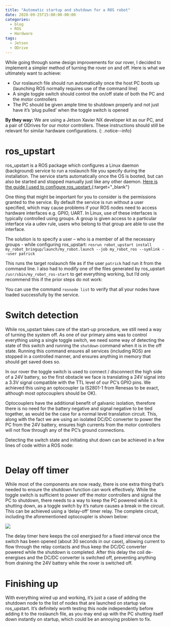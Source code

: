 ```yaml
---
title: "Automatic startup and shutdown for a ROS robot"
date: 2020-09-25T15:00:00-00:00
categories:
  - blog
  - ROS
  - Hardware
tags:
  - Jetson
  - ODrive
---
```


While going through some design improvements for our rover, I decided to implement a simpler method of turning the rover on and off. Here is what we ultimately want to achieve:

* Our roslaunch file should run automatically once the host PC boots up (launching ROS normally requires use of the command line)
* A single toggle switch should control the on/off state of both the PC and the motor controllers
* The PC should be given ample time to shutdown properly and not just have it’s ‘plug pulled’ when the toggle switch is opened

**By they way:** We are using a Jetson Xavier NX developer kit as our PC, and a pair of ODrives for our motor controllers. These instructions should still be relevant for similar hardware configurations.
{: .notice--info}

# ros_upstart

ros_upstart is a ROS package which configures a Linux daemon (background) service to run a roslaunch file you specify during the installation. The service starts automatically once the OS is booted, but can also be started and stopped manually just like any other daemon. [Here is the guide I used to configure ros_upstart.](https://roboticsbackend.com/make-ros-launch-start-on-boot-with-robot_upstart/){:target="_blank"}

One thing that might be important for you to consider is the permissions granted to the service. By default the service is run without a user specified, which may cause problems if your ROS nodes need to access hardware interfaces e.g. GPIO, UART. In Linux, use of these interfaces is typically controlled using groups. A group is given access to a particular interface via a udev rule, users who belong to that group are able to use the interface.

The solution is to specify a user – who is a member of all the necessary groups - while configuring ros_upstart: 
`rosrun robot_upstart install my_robot_bringup/launch/my_robot.launch --job my_robot_ros --symlink --user patrick`

This runs the target roslaunch file as if the user `patrick` had run it from the command line. I also had to modify one of the files generated by ros_upstart `/usr/sbin/my_robot_ros-start` to get everything working, but I’d only recommend this if the prior steps do not work:

You can use the command `rosnode list` to verify that all your nodes have loaded successfully by the service.

# Switch detection

While ros_upstart takes care of the start-up procedure, we still need a way of turning the system off. As one of our primary aims was to control everything using a single toggle switch, we need some way of detecting the state of this switch and running the `shutdown` command when it is in the off state. Running this command ensures all services (including ROS) are stopped in a controlled manner, and ensures anything in memory that should get saved does so.

In our rover the toggle switch is used to connect / disconnect the high side of a 24V battery, so the first obstacle we face is translating a 24V signal into a 3.3V signal compatible with the TTL level of our PC’s GPIO pins. We achieved this using an optocoupler (a IS2801-1 from Renesas to be exact, although most optocouplers should be OK).

Optocouplers have the additional benefit of galvanic isolation, therefore there is no need for the battery negative and signal negative to be tied together, as would be the case for a normal level translation circuit. This, along with the fact we are using an isolated DC/DC converter to power the PC from the 24V battery, ensures high currents from the motor controllers will not flow through any of the PC’s ground connections.

Detecting the switch state and initiating shut down can be achieved in a few lines of code within a ROS node:

```python


```

# Delay off timer

While most of the components are now ready, there is one extra thing that’s needed to ensure the shutdown function can work effectively. While the toggle switch is sufficient to power off the motor controllers and signal the PC to shutdown, there needs to a way to keep the PC powered while it is shutting down, as a toggle switch by it’s nature causes a break in the circuit. This can be achieved using a ‘delay-off’ timer relay. The complete circuit, including the aforementioned optocoupler is shown below:

![](off_relay_circuit.png)

The delay timer here keeps the coil energised for a fixed interval once the switch has been opened (about 30 seconds in our case), allowing current to flow through the relay contacts and thus keep the DC/DC converter powered while the shutdown is completed. After this delay the coil de-energises and the DC/DC converter is switched off, preventing anything from draining the 24V battery while the rover is switched off. 

# Finishing up

With everything wired up and working, it’s just a case of adding the shutdown node to the list of nodes that are launched on startup via ros_upstart. It’s definitely worth testing this node independently before adding it to the roslaunch file, as you may end up with the PC shutting itself down instantly on startup, which could be an annoying problem to fix.


